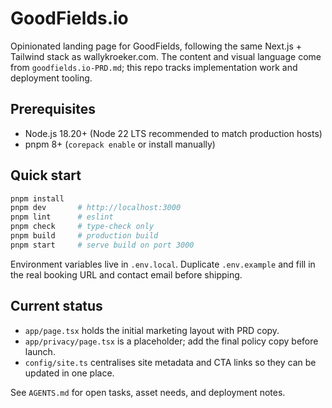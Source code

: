 # GoodFields.io

Opinionated landing page for GoodFields, following the same Next.js + Tailwind stack as wallykroeker.com. The content and visual language come from `goodfields.io-PRD.md`; this repo tracks implementation work and deployment tooling.

## Prerequisites

- Node.js 18.20+ (Node 22 LTS recommended to match production hosts)
- pnpm 8+ (`corepack enable` or install manually)

## Quick start

```bash
pnpm install
pnpm dev       # http://localhost:3000
pnpm lint      # eslint
pnpm check     # type-check only
pnpm build     # production build
pnpm start     # serve build on port 3000
```

Environment variables live in `.env.local`. Duplicate `.env.example` and fill in the real booking URL and contact email before shipping.

## Current status

- `app/page.tsx` holds the initial marketing layout with PRD copy.
- `app/privacy/page.tsx` is a placeholder; add the final policy copy before launch.
- `config/site.ts` centralises site metadata and CTA links so they can be updated in one place.

See `AGENTS.md` for open tasks, asset needs, and deployment notes.
